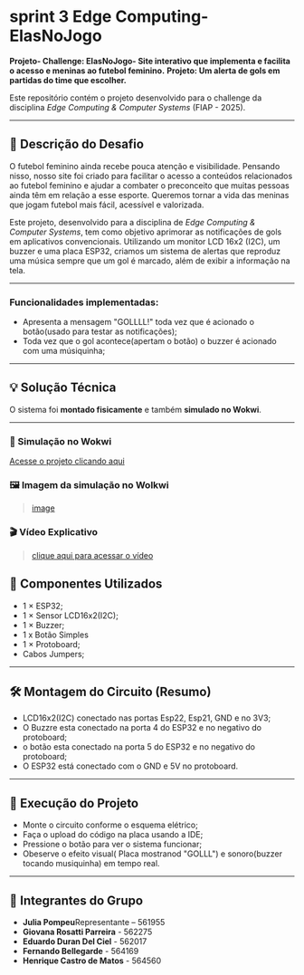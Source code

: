 # sprint 3 Edge Computing- ElasNoJogo
**Projeto- Challenge: ElasNoJogo- Site interativo que implementa e facilita o acesso e meninas ao futebol feminino.**
**Projeto: Um alerta de gols em partidas do time que escolher.**

Este repositório contém o projeto desenvolvido para o challenge da disciplina *Edge Computing & Computer Systems* (FIAP - 2025). 

---

## 🧩 Descrição do Desafio

O futebol feminino ainda recebe pouca atenção e visibilidade. Pensando nisso, nosso site foi criado para facilitar o acesso a conteúdos relacionados ao futebol feminino e ajudar a combater o preconceito que muitas pessoas ainda têm em relação a esse esporte. Queremos tornar a vida das meninas que jogam futebol mais fácil, acessível e valorizada.

Este projeto, desenvolvido para a disciplina de *Edge Computing & Computer Systems*, tem como objetivo aprimorar as notificações de gols em aplicativos convencionais. Utilizando um monitor LCD 16x2 (I2C), um buzzer e uma placa ESP32, criamos um sistema de alertas que reproduz uma música sempre que um gol é marcado, além de exibir a informação na tela.

---

### Funcionalidades implementadas:
- Apresenta a mensagem "GOLLLL!" toda vez que é acionado o botão(usado para testar as notificações);
- Toda vez que o gol acontece(apertam o botão) o buzzer é acionado com uma músiquinha;


---

## 💡 Solução Técnica

O sistema foi **montado fisicamente** e também **simulado no Wokwi**.

---

### 🔗 Simulação no Wokwi

[Acesse o projeto clicando aqui](https://wokwi.com/projects/440580572991856641)

### 🖼️ Imagem da simulação no Wolkwi

> [image](https://github.com/user-attachments/assets/12112a7a-48f8-4cbd-9217-780ddba609a0)

### 🎬 Vídeo Explicativo
> [clique aqui para acessar o vídeo]()


## 🔧 Componentes Utilizados
- 1 × ESP32;
- 1 × Sensor LCD16x2(I2C);
- 1 × Buzzer;
- 1 x Botão Simples
- 1 × Protoboard;
- Cabos Jumpers;
  
---

## 🛠️ Montagem do Circuito (Resumo)
- LCD16x2(I2C) conectado nas portas Esp22, Esp21, GND e no 3V3;
- O Buzzre esta conectado na porta 4 do ESP32 e no negativo do protoboard;
- o botão esta conectado na porta 5 do ESP32  e no negativo do protoboard;
- O ESP32 está conectado com o GND e 5V no protoboard.

---

## 💾 Execução do Projeto
- Monte o circuito conforme o esquema elétrico;
- Faça o upload do código na placa usando a IDE;
- Pressione o botão para ver o sistema funcionar;
- Obeserve o efeito visual( Placa mostranod "GOLLL") e sonoro(buzzer tocando musiquinha) em tempo real.

---

## 👥 Integrantes do Grupo

- **Julia Pompeu**Representante – 561955
- **Giovana Rosatti Parreira** - 562275
- **Eduardo Duran Del Ciel** - 562017
- **Fernando Bellegarde** - 564169
- **Henrique Castro de Matos** - 564560
